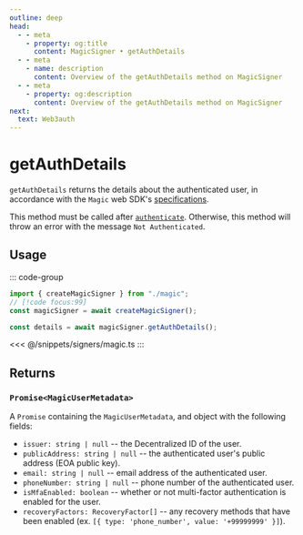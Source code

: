 ```yaml
---
outline: deep
head:
  - - meta
    - property: og:title
      content: MagicSigner • getAuthDetails
  - - meta
    - name: description
      content: Overview of the getAuthDetails method on MagicSigner
  - - meta
    - property: og:description
      content: Overview of the getAuthDetails method on MagicSigner
next:
  text: Web3auth
---
```


# getAuthDetails

`getAuthDetails` returns the details about the authenticated user, in accordance with the `Magic` web SDK's [specifications](https://magic.link/docs/api/client-side-sdks/web#getinfo).

This method must be called after [`authenticate`](/packages/aa-signers/magic/authenticate). Otherwise, this method will throw an error with the message `Not Authenticated`.

## Usage

::: code-group

```ts [example.ts]
import { createMagicSigner } from "./magic";
// [!code focus:99]
const magicSigner = await createMagicSigner();

const details = await magicSigner.getAuthDetails();
```

<<< @/snippets/signers/magic.ts
:::

## Returns

### `Promise<MagicUserMetadata>`

A `Promise` containing the `MagicUserMetadata`, and object with the following fields:

- `issuer: string | null` -- the Decentralized ID of the user.
- `publicAddress: string | null` -- the authenticated user's public address (EOA public key).
- `email: string | null` -- email address of the authenticated user.
- `phoneNumber: string | null` -- phone number of the authenticated user.
- `isMfaEnabled: boolean` -- whether or not multi-factor authentication is enabled for the user.
- `recoveryFactors: RecoveryFactor[]` -- any recovery methods that have been enabled (ex. `[{ type: 'phone_number', value: '+99999999' }]`).
